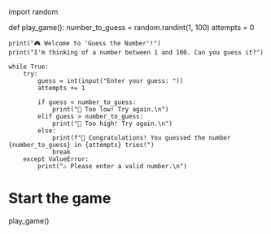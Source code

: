 

import random

def play_game():
    number_to_guess = random.randint(1, 100)
    attempts = 0

    print("🎮 Welcome to 'Guess the Number'!")
    print("I'm thinking of a number between 1 and 100. Can you guess it?")

    while True:
        try:
            guess = int(input("Enter your guess: "))
            attempts += 1

            if guess < number_to_guess:
                print("🔻 Too low! Try again.\n")
            elif guess > number_to_guess:
                print("🔺 Too high! Try again.\n")
            else:
                print(f"🎉 Congratulations! You guessed the number {number_to_guess} in {attempts} tries!")
                break
        except ValueError:
            print("⚠️ Please enter a valid number.\n")

# Start the game
play_game()




